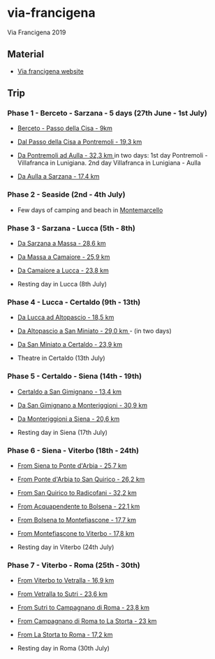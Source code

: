 # via-francigena
Via Francigena 2019

## Material

- [Via francigena website](https://www.viefrancigene.org/it/mappe/)


## Trip

### Phase 1 - Berceto - Sarzana - 5 days (27th June - 1st July)

- [Berceto - Passo della Cisa - 9km](https://www.viefrancigene.org/it/resource/statictrack/tappa-21-da-cassio-al-passo-della-cisa/)

- [Dal Passo della Cisa a Pontremoli - 19,3 km](https://www.viefrancigene.org/it/resource/statictrack/tappa-22-dal-passo-della-cisa-pontremoli/)

- [Da Pontremoli ad Aulla - 32,3 km ](https://www.viefrancigene.org/it/resource/statictrack/tappa-23-da-pontremoli-ad-aulla/) in two days: 1st day Pontremoli - Villafranca in Lunigiana. 2nd day Villafranca in Lunigiana - Aulla

- [Da Aulla a Sarzana - 17,4 km ](https://www.viefrancigene.org/it/resource/statictrack/tappa-24-da-aulla-a-sarzana/)


### Phase 2 - Seaside (2nd - 4th July)

- Few days of camping and beach in [Montemarcello](https://www.google.com/maps/place/Falesia+della+Punta+Bianca/@44.0424225,9.9524891,14z/data=!4m13!1m7!3m6!1s0x12d503346bcbad47:0x2d17bc7369a1accb!2s19038+Sarzana,+SP,+Italy!3b1!8m2!3d44.111424!4d9.9631215!3m4!1s0x0:0xf6e98d2710dabde6!8m2!3d44.0357569!4d9.9771202)


### Phase 3 - Sarzana - Lucca (5th - 8th)

- [Da Sarzana a Massa - 28,6 km ](https://www.viefrancigene.org/it/resource/statictrack/tappa-25-da-sarzana-a-massa/)

- [Da Massa a Camaiore - 25,9 km ](https://www.viefrancigene.org/it/resource/statictrack/tappa-26-da-massa-a-camaiore/)

- [Da Camaiore a Lucca - 23,8 km ](https://www.viefrancigene.org/en/resource/statictrack/tappa-27-da-camaiore-a-lucca/)

- Resting day in Lucca (8th July)



### Phase 4 - Lucca - Certaldo (9th - 13th)

- [Da Lucca ad Altopascio  - 18,5 km ](https://www.viefrancigene.org/it/resource/statictrack/tappa-28-da-lucca-ad-altopascio/)

- [Da Altopascio a San Miniato - 29,0 km ](https://www.viefrancigene.org/it/resource/statictrack/tappa-29-da-altopascio-san-miniato/) - (in two days)

- [Da San Miniato a Certaldo  - 23,9 km ](https://www.viefrancigene.org/it/resource/statictrack/tappa-30-da-san-miniato-gambassi-terme/)

- Theatre in Certaldo (13th July)


### Phase 5 - Certaldo - Siena (14th - 19th)

- [Certaldo a San Gimignano - 13,4 km](https://www.viefrancigene.org/it/resource/statictrack/tappa-31-da-gambassi-terme-san-gimignano/)

- [Da San Gimignano a Monteriggioni - 30,9 km ](https://www.viefrancigene.org/it/resource/statictrack/tappa-32-da-san-gimignano-monteriggioni/) 

- [Da Monteriggioni a Siena - 20,6 km ](https://www.viefrancigene.org/it/resource/statictrack/tappa-33-da-monteriggioni-siena/)

- Resting day in Siena (17th July)


### Phase 6 - Siena - Viterbo (18th - 24th)

- [From Siena to Ponte d'Arbia - 25,7 km ](https://www.viefrancigene.org/en/resource/statictrack/tappa-34-da-siena-ponte-darbia/)

- [From Ponte d'Arbia to San Quirico - 26,2 km ](https://www.viefrancigene.org/en/resource/statictrack/tappa-35-da-ponte-darbia-san-quirico/)

- [From San Quirico to Radicofani - 32,2 km ](https://www.viefrancigene.org/en/resource/statictrack/tappa-36-da-san-quirico-radicofani/)

- [From Acquapendente to Bolsena - 22,1 km ](https://www.viefrancigene.org/en/resource/statictrack/tappa-38-da-acquapendente-bolsena/)

- [From Bolsena to Montefiascone - 17,7 km ](https://www.viefrancigene.org/en/resource/statictrack/tappa-39-da-bolsena-montefiascone/)

- [From Montefiascone to Viterbo - 17,8 km ](https://www.viefrancigene.org/en/resource/statictrack/tappa-40-da-montefiascone-viterbo/)

- Resting day in Viterbo (24th July)


### Phase 7 - Viterbo - Roma (25th - 30th)

- [From Viterbo to Vetralla - 16,9 km ](https://www.viefrancigene.org/en/resource/statictrack/tappa-41-da-viterbo-vetralla/)

- [From Vetralla to Sutri - 23,6 km ](https://www.viefrancigene.org/en/resource/statictrack/tappa-42-da-vetralla-sutri/)

- [From Sutri to Campagnano di Roma - 23,8 km ](https://www.viefrancigene.org/en/resource/statictrack/tappa-43-da-sutri-campagnano/)

- [From Campagnano di Roma to La Storta - 23 km ](https://www.viefrancigene.org/en/resource/statictrack/tappa-44-da-campagnano-la-storta/)

- [From La Storta to Roma - 17,2 km ](https://www.viefrancigene.org/en/resource/statictrack/tappa-45-da-la-storta-roma/)

- Resting day in Roma (30th July)





